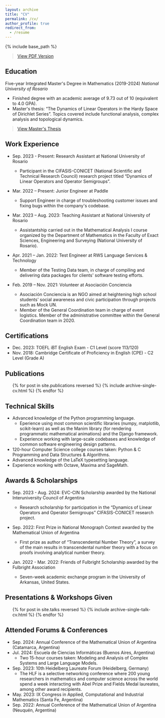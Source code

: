 ```yaml
---
layout: archive
title: "CV"
permalink: /cv/
author_profile: true
redirect_from:
  - /resume
---
```


{% include base_path %}

> [View PDF Version](https://matiaspalumbo.github.io/files/cv.pdf)

## Education
Five-year Integrated Master's Degree in Mathematics (2019-2024)
*National University of Rosario*
* Finished degree with an academic average of 9.73 out of 10 (equivalent to 4.0 GPA).
* Master's thesis: “The Dynamics of Linear Operators in the Hardy Space of Dirichlet Series”. Topics covered include functional analysis, complex analysis and topological dynamics.

> [View Master's Thesis](https://matiaspalumbo.github.io/files/masters_thesis.pdf)

## Work Experience
* Sep. 2023 - Present: Research Assistant at National University of Rosario
  * Participant in the CIFASIS-CONICET (National Scientific and Technical Research Council) research project titled “Dynamics of Linear Operators and Operator Semigroups”.

* Mar. 2022 – Present: Junior Engineer at Paddle
  * Support Engineer in charge of troubleshooting customer issues and fixing bugs within the company's codebase.

* Mar. 2023 – Aug. 2023: Teaching Assistant at National University of Rosario
  * Assistantship carried out in the Mathematical Analysis I course organized by the Department of Mathematics in the Faculty of Exact Sciences, Engineering and Surveying (National University of Rosario).

* Apr. 2021 – Jan. 2022: Test Engineer at RWS Language Services & Technology
  * Member of the Testing Data team, in charge of compiling and delivering data packages for clients' software testing efforts.

* Feb. 2019 – Nov. 2021: Volunteer at Asociación Conciencia
  * Asociación Conciencia is an NGO aimed at heightening high school students' social awareness and civic participation through projects such as Mock UN.
  * Member of the General Coordination team in charge of event logistics. Member of the administrative committee within the General Coordination team in 2020.

## Certifications
* Dec. 2023: TOEFL iBT English Exam - C1 Level (score 113/120)
* Nov. 2018: Cambridge Certificate of Proficiency in English (CPE) - C2 Level (Grade A)

<!-- Publications
======
*(In progress)* **Hypercyclic operators on Hardy spaces of Dirichlet series** (2024). Cardeccia R., Muro S., Palumbo M.
Preliminary version available in my personal page. -->

## Publications
  <ul>{% for post in site.publications reversed %}
    {% include archive-single-cv.html %}
  {% endfor %}</ul>

## Technical Skills
* Advanced knowledge of the Python programming language.
  * Eperience using most common scientific libraries (numpy, matplotlib, scikit-learn) as well as the Manim library (for rendering programmatic mathematical animations) and the Django framework.
  * Experience working with large-scale codebases and knowledge of common software engineering design patterns.
* 120-hour Computer Science college courses taken: Python & C Programming and Data Structures & Algorithms.
* Advanced knowledge of the LaTeX typesetting language.
* Experience working with Octave, Maxima and SageMath.

## Awards & Scholarships
* Sep. 2023 - Aug. 2024: EVC-CIN Scholarship awarded by the National Interuniversity Council of Argentina
  * Research scholarship for participation in the “Dynamics of Linear Operators and Operator Semigroups” CIFASIS-CONICET research project.

* Sep. 2022: First Prize in National Monograph Contest awarded by the Mathematical Union of Argentina
  * First prize as author of “Transcendental Number Theory”, a survey of the main results in transcendental number theory with a focus on proofs involving analytical number theory.

* Jan. 2022 - Mar. 2022: Friends of Fulbright Scholarship awarded by the Fulbright Association
  * Seven-week academic exchange program in the University of Arkansas, United States.

## Presentations & Workshops Given
  <ul>{% for post in site.talks reversed %}
    {% include archive-single-talk-cv.html  %}
  {% endfor %}</ul>
  
## Attended Forums & Conferences
* Sep. 2024: Annual Conference of the Mathematical Union of Argentina (Catamarca, Argentina)
* Jul. 2024: Escuela de Ciencias Informáticas (Buenos Aires, Argentina)
  * Two 15-hour courses taken: Modeling and Analysis of Complex Systems and Large Language Models.
* Sep. 2023: 10th Heidelberg Laureate Forum (Heidelberg, Germany)
  * The HLF is a selective networking conference where 200 young researchers in mathematics and computer science across the world spend a week interacting with Abel Prize and Fields Medal laureates, among other award recipients.
* May. 2023: IX Congress in Applied, Computational and Industrial Mathematics (Santa Fe, Argentina)
* Sep. 2022: Annual Conference of the Mathematical Union of Argentina (Neuquén, Argentina)